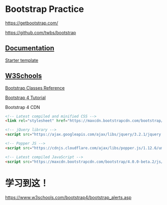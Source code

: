 # Bootstrap Practice

https://getbootstrap.com/

https://github.com/twbs/bootstrap

## [Documentation](https://getbootstrap.com/docs)

[Starter template](https://getbootstrap.com/docs/4.0/getting-started/introduction/#starter-template)

## [W3Schools](https://www.w3schools.com/bootstrap/)

[Bootstrap Classes Reference](https://www.w3schools.com/bootstrap/bootstrap_ref_all_classes.asp)

[Bootstrap 4 Tutorial](https://www.w3schools.com/bootstrap4/default.asp)

Bootstrap 4 CDN
```html
<!-- Latest compiled and minified CSS -->
<link rel="stylesheet" href="https://maxcdn.bootstrapcdn.com/bootstrap/4.0.0-beta.2/css/bootstrap.min.css">

<!-- jQuery library -->
<script src="https://ajax.googleapis.com/ajax/libs/jquery/3.2.1/jquery.min.js"></script>

<!-- Popper JS -->
<script src="https://cdnjs.cloudflare.com/ajax/libs/popper.js/1.12.6/umd/popper.min.js"></script>

<!-- Latest compiled JavaScript -->
<script src="https://maxcdn.bootstrapcdn.com/bootstrap/4.0.0-beta.2/js/bootstrap.min.js"></script>
```

# 学习到这！

https://www.w3schools.com/bootstrap4/bootstrap_alerts.asp

